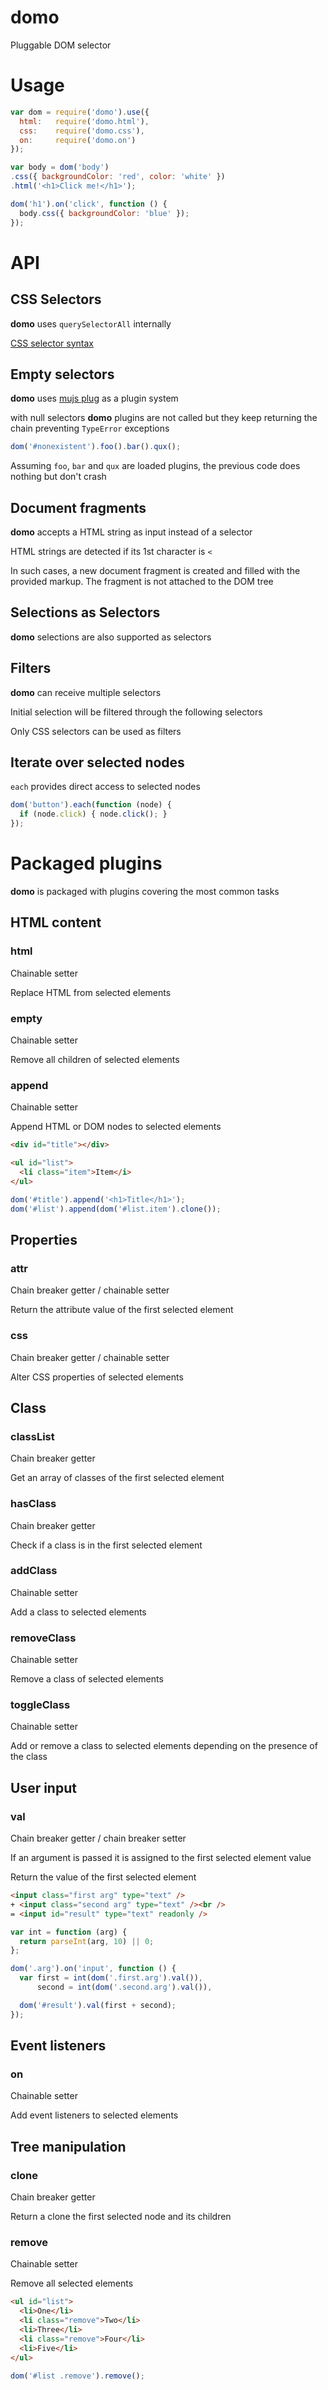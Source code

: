 domo
====

Pluggable DOM selector

Usage
=====

```js
var dom = require('domo').use({
  html:   require('domo.html'),
  css:    require('domo.css'),
  on:     require('domo.on')
});

var body = dom('body')
.css({ backgroundColor: 'red', color: 'white' })
.html('<h1>Click me!</h1>');

dom('h1').on('click', function () {
  body.css({ backgroundColor: 'blue' });
});
```

API
===

CSS Selectors
-------------

**domo** uses `querySelectorAll` internally

[CSS selector syntax](http://www.w3.org/TR/CSS2/selector.html)

Empty selectors
---------------

**domo** uses [mujs plug](http://github.com/mujs/mu.api) as a plugin system

with null selectors **domo** plugins are not called but they keep returning the
chain preventing `TypeError` exceptions

```js
dom('#nonexistent').foo().bar().qux();
```

Assuming `foo`, `bar` and `qux` are loaded plugins, the previous code does
nothing but don't crash

Document fragments
------------------

**domo** accepts a HTML string as input instead of a selector

HTML strings are detected if its 1st character is `<`

In such cases, a new document fragment is created and filled with the
provided markup. The fragment is not attached to the DOM tree

Selections as Selectors
-----------------------

**domo** selections are also supported as selectors

Filters
-------

**domo** can receive multiple selectors

Initial selection will be filtered through the following selectors

Only CSS selectors can be used as filters

Iterate over selected nodes
---------------------------

`each` provides direct access to selected nodes

```js
dom('button').each(function (node) {
  if (node.click) { node.click(); }
});
```

Packaged plugins
================

**domo** is packaged with plugins covering the most common tasks

HTML content
------------

### html

Chainable setter

Replace HTML from selected elements

### empty

Chainable setter

Remove all children of selected elements

### append

Chainable setter

Append HTML or DOM nodes to selected elements

```html
<div id="title"></div>

<ul id="list">
  <li class="item">Item</i>
</ul>
```

```js
dom('#title').append('<h1>Title</h1>');
dom('#list').append(dom('#list.item').clone());
```

Properties
----------

### attr

Chain breaker getter / chainable setter

Return the attribute value of the first selected element

### css

Chain breaker getter / chainable setter

Alter CSS properties of selected elements

Class
-----

### classList

Chain breaker getter

Get an array of classes of the first selected element

### hasClass

Chain breaker getter

Check if a class is in the first selected element

### addClass

Chainable setter

Add a class to selected elements

### removeClass

Chainable setter

Remove a class of selected elements

### toggleClass

Chainable setter

Add or remove a class to selected elements depending on the presence of the
class

User input
----------

### val

Chain breaker getter / chain breaker setter

If an argument is passed it is assigned to the first selected element value

Return the value of the first selected element

```html
<input class="first arg" type="text" />
+ <input class="second arg" type="text" /><br />
= <input id="result" type="text" readonly />
```

```js
var int = function (arg) {
  return parseInt(arg, 10) || 0;
};

dom('.arg').on('input', function () {
  var first = int(dom('.first.arg').val()),
      second = int(dom('.second.arg').val()),

  dom('#result').val(first + second);
});
```

Event listeners
---------------

### on

Chainable setter

Add event listeners to selected elements

Tree manipulation
-----------------

### clone

Chain breaker getter

Return a clone the first selected node and its children

### remove

Chainable setter

Remove all selected elements

```html
<ul id="list">
  <li>One</li>
  <li class="remove">Two</li>
  <li>Three</li>
  <li class="remove">Four</li>
  <li>Five</li>
</ul>
```

```js
dom('#list .remove').remove();
```
